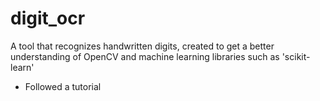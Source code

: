 # digit_ocr
A tool that recognizes handwritten digits, created to get a better understanding of OpenCV and machine learning libraries such as 'scikit-learn'

* Followed a tutorial
